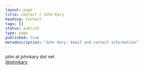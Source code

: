 ```yaml
---
layout: page
title: Contact | John Kary
heading: Contact
tags: []
status: publish
type: page
published: true
metadescription: "John Kary: Email and contact information"
---
```

john at johnkary dot net  
[@johnkary](https://twitter.com/johnkary)  
